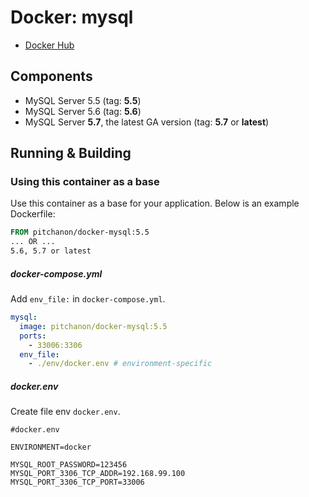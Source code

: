 # Docker: mysql

- [Docker Hub](https://hub.docker.com/r/pitchanon/docker-mysql/)

## Components

- MySQL Server 5.5 (tag: **5.5**)
- MySQL Server 5.6 (tag: **5.6**)
- MySQL Server **5.7**, the latest GA version (tag: **5.7** or **latest**)

## Running & Building
### Using this container as a base
Use this container as a base for your application. Below is an example Dockerfile:

```dockerfile
FROM pitchanon/docker-mysql:5.5
... OR ...
5.6, 5.7 or latest
```

##### docker-compose.yml

Add `env_file:` in `docker-compose.yml`.

```yml
mysql:
  image: pitchanon/docker-mysql:5.5
  ports:
    - 33006:3306
  env_file:
    - ./env/docker.env # environment-specific
```

##### docker.env

Create file env `docker.env`.

```
#docker.env

ENVIRONMENT=docker

MYSQL_ROOT_PASSWORD=123456
MYSQL_PORT_3306_TCP_ADDR=192.168.99.100
MYSQL_PORT_3306_TCP_PORT=33006
```
